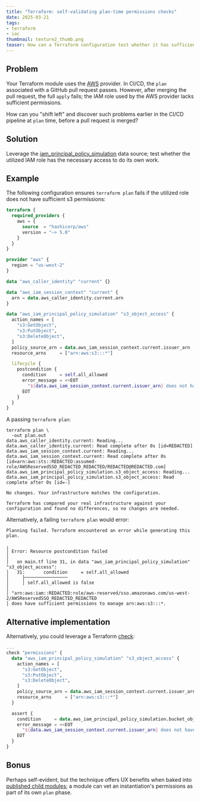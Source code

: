 ```yaml
---
title: "Terraform: self-validating plan-time permissions checks"
date: 2025-03-21
tags:
- terraform
- iac
thumbnail: texture2_thumb.png
teaser: How can a Terraform configuration test whether it has sufficient access to do its own work?
---
```


## Problem

Your Terraform module uses the [AWS](https://registry.terraform.io/providers/hashicorp/aws/latest/docs) provider. In CI/CD, the `plan` associated with a GitHub pull request passes. However, after merging the pull request,
the full `apply` fails; the IAM role used by the AWS provider lacks sufficient permissions.

How can you "shift left" and discover such problems earlier in the CI/CD
pipeline at `plan` time, before a pull request is merged?

## Solution

Leverage the [iam_principal_policy_simulation](https://registry.terraform.io/providers/hashicorp/aws/latest/docs/data-sources/iam_principal_policy_simulation) data source; test whether the utilized IAM role has the necessary access to do its own work.

## Example

The following configuration ensures `terraform plan` fails if the utilized role
does not have sufficient s3 permissions:

```terraform
terraform {
  required_providers {
    aws = {
      source  = "hashicorp/aws"
      version = "~> 5.0"
    }
  }
}

provider "aws" {
  region = "us-west-2"
}

data "aws_caller_identity" "current" {}

data "aws_iam_session_context" "current" {
  arn = data.aws_caller_identity.current.arn
}

data "aws_iam_principal_policy_simulation" "s3_object_access" {
  action_names = [
    "s3:GetObject",
    "s3:PutObject",
    "s3:DeleteObject",
  ]
  policy_source_arn = data.aws_iam_session_context.current.issuer_arn
  resource_arns     = ["arn:aws:s3:::*"]

  lifecycle {
    postcondition {
      condition     = self.all_allowed
      error_message = <<EOT
        "${data.aws_iam_session_context.current.issuer_arn} does not have sufficient permissions to manage ${join(", ", self.resource_arns)}.
      EOT
    }
  }
}
```

A passing `terraform plan`:

```
terraform plan \
  -out plan.out
data.aws_caller_identity.current: Reading...
data.aws_caller_identity.current: Read complete after 0s [id=REDACTED]
data.aws_iam_session_context.current: Reading...
data.aws_iam_session_context.current: Read complete after 0s [id=arn:aws:sts::REDACTED:assumed-role/AWSReservedSSO_REDACTED_REDACTED/REDACTED@REDACTED.com]
data.aws_iam_principal_policy_simulation.s3_object_access: Reading...
data.aws_iam_principal_policy_simulation.s3_object_access: Read complete after 0s [id=-]

No changes. Your infrastructure matches the configuration.

Terraform has compared your real infrastructure against your configuration and found no differences, so no changes are needed.
```

Alternatively, a failing `terraform plan` would error:

```
Planning failed. Terraform encountered an error while generating this plan.

╷
│ Error: Resource postcondition failed
│
│   on main.tf line 31, in data "aws_iam_principal_policy_simulation" "s3_object_access":
│   31:       condition     = self.all_allowed
│     ├────────────────
│     │ self.all_allowed is false
│
│ "arn:aws:iam::REDACTED:role/aws-reserved/sso.amazonaws.com/us-west-2/AWSReservedSSO_REDACTED_REDACTED
│ does have sufficient permissions to manage arn:aws:s3:::*.
```

## Alternative implementation

Alternatively, you could leverage a Terraform [check](https://developer.hashicorp.com/terraform/language/checks):

```terraform
...
check "permissions" {
  data "aws_iam_principal_policy_simulation" "s3_object_access" {
    action_names = [
      "s3:GetObject",
      "s3:PutObject",
      "s3:DeleteObject",
    ]
    policy_source_arn = data.aws_iam_session_context.current.issuer_arn
    resource_arns     = ["arn:aws:s3:::*"]
  }

  assert {
    condition     = data.aws_iam_principal_policy_simulation.bucket_object.all_allowed
    error_message = <<EOT
      "${data.aws_iam_session_context.current.issuer_arn} does not have sufficient permissions to manage ${join(", ", data.aws_iam_principal_policy_simulation.bucket_object.resource_arns)}."
    EOT
  }
}
```

## Bonus

Perhaps self-evident, but the technique offers UX benefits when baked into [published child modules](https://developer.hashicorp.com/terraform/language/modules#the-root-module);
a module can vet an instantiation's permissions as part of its own `plan` phase.
